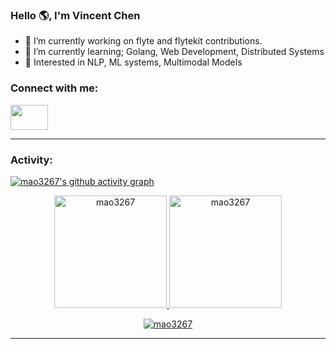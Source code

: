 <link rel="stylesheet" type='text/css' href="https://cdn.jsdelivr.net/gh/devicons/devicon@latest/devicon.min.css" />

### Hello 🌎, I'm Vincent Chen

  - 🔭 I’m currently working on flyte and flytekit contributions.
  - 🌱 I’m currently learning; Golang, Web Development, Distributed Systems
  - 💬 Interested in NLP, ML systems, Multimodal Models

<h3 align="left">Connect with me:</h3>
<p align="left">
  <a href="www.linkedin.com/in/mao3267" target="blank"><img src="https://cdn.jsdelivr.net/gh/devicons/devicon@latest/icons/linkedin/linkedin-original.svg" height="40" width="60"/></a>
</p>


------
<h3 align="left">Activity:</h3>

[![mao3267's github activity graph](https://github-readme-activity-graph.vercel.app/graph?username=mao3267&bg_color=100f0f&color=4c5e9e&line=4c569e&point=403e41&area=true&hide_border=true)](https://github.com/ashutosh00710/github-readme-activity-graph)

<div align="center">
  <a href="https://github.com/mao3267">
    <img height="180em" src="https://github-readme-stats.vercel.app/api/top-langs?username=mao3267&show_icons=true&locale=en&layout=compact&theme=tokyonight" alt="mao3267"/>
    <img height="180em" src="https://github-readme-stats.vercel.app/api?username=mao3267&show_icons=true&locale=en&layout=compact&theme=tokyonight" alt="mao3267"/>
  </a>
</div>
<p align="center">
  <a href="https://github.com/mao3267">
    <img src="https://github-readme-streak-stats.herokuapp.com/?user=mao3267&&theme=tokyonight" alt="mao3267" />
  </a>
</p>


<!-- <h3 align="left">Languages and Tools:</h3> -->
<!-- <table> -->
<!--     <tr>
        <td style="font-weight: bold; padding-right: 10px; vertical-align: center; border: none;">Backend:</td>
        <td><img height="40" src="https://skillicons.dev/icons?i=python,fastapi,flask,vite"/></td>
    </tr>
    <tr>
        <td style="font-weight: bold; padding-right: 10px; vertical-align: center;">Frontend:</td>
        <td><img height="40" src="https://skillicons.dev/icons?i=vue,react,html,css,sass,js,ts,figma"/></td>
    </tr> -->
<!--     <tr>
        <td style="font-weight: bold; padding-right: 10px; vertical-align: center; border: none;">Database:</td>
        <td><img height="40" src="https://skillicons.dev/icons?i=mysql,sqlite,"/></td>
    </tr>
    <tr>
        <td style="font-weight: bold; padding-right: 10px; vertical-align: center; border: none;">DevOps:</td>
        <td><img height="40" src="https://skillicons.dev/icons?i=docker,kubernetes"/></td>
    </tr>
    <tr>
        <td style="font-weight: bold; padding-right: 10px; vertical-align: center; border: none;">Automated test:</td>
        <td><img height="40" src="https://skillicons.dev/icons?i=vitest,pytest"/></td>
    </tr>
    <tr>
        <td style="font-weight: bold; padding-right: 10px; vertical-align: center; border: none;">Version Control:</td>
        <td><img height="40" src="https://skillicons.dev/icons?i=git,github"/></td>
    </tr>
    <tr>
        <td style="font-weight: bold; padding-right: 10px; vertical-align: center; border: none;">IDEs:</td>
        <td><img height="40" src="https://skillicons.dev/icons?i=vscode,pycharm,sublime"/></td>
    </tr> -->
<!--     <tr>
        <td style="font-weight: bold; padding-right: 10px; vertical-align: center; border: none;">Other Tools:</td>
        <td><img height="40" src="https://skillicons.dev/icons?i=bash"/></td>
    </tr> -->
<!--     <tr>
        <td style="font-weight: bold; padding-right: 10px; vertical-align: center; border: none;">Operating Systems:</td>
        <td><img height="40" src="https://skillicons.dev/icons?i=windows,ubuntu"/></td>
    </tr>
</table> -->

------
<!-- Template from [RResabala2015](https://github.com/RResabala2015) -->

